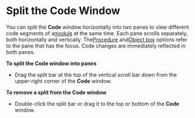 
# Split the Code Window

You can split the  **Code** window horizontally into two panes to view different code segments of a[module](b8bdf64f-5920-1ae9-16d0-b26d09524a30.md) at the same time. Each pane scrolls separately, both horizontally and vertically. The[Procedure](b8bdf64f-5920-1ae9-16d0-b26d09524a30.md) and[Object box](b8bdf64f-5920-1ae9-16d0-b26d09524a30.md) options refer to the pane that has the focus. Code changes are immediately reflected in both panes.

 **To split the Code window into panes**




- Drag the split bar at the top of the vertical scroll bar down from the upper-right corner of the  **Code** window.
    

 **To remove a split from the Code window**


- Double-click the split bar or drag it to the top or bottom of the  **Code** window.
    

